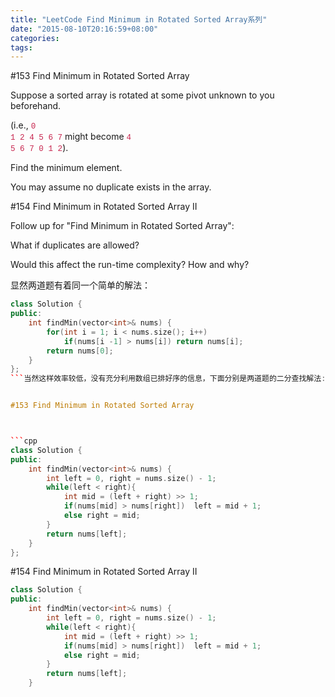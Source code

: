 ```yaml
---
title: "LeetCode Find Minimum in Rotated Sorted Array系列"
date: "2015-08-10T20:16:59+08:00"
categories:
tags:
---
```


                                            

#153 Find Minimum in Rotated Sorted Array


Suppose a sorted array is rotated at some pivot unknown to you beforehand.

(i.e., <code style="font-family:Menlo, Monaco, Consolas, 'Courier New', monospace;font-size:12.6000003814697px;color:rgb(199,37,78);">0 1 2 4 5 6 7</code> might become <code style="font-family:Menlo, Monaco, Consolas, 'Courier New', monospace;font-size:12.6000003814697px;color:rgb(199,37,78);">4
 5 6 7 0 1 2</code>).

Find the minimum element.

You may assume no duplicate exists in the array.




#154 Find Minimum in Rotated Sorted Array II



Follow up for "Find Minimum in Rotated Sorted Array":

What if duplicates are allowed?

Would this affect the run-time complexity? How and why? 

显然两道题有着同一个简单的解法：


```cpp
class Solution {
public:
    int findMin(vector<int>& nums) {
        for(int i = 1; i < nums.size(); i++)
            if(nums[i -1] > nums[i]) return nums[i];
        return nums[0];
    }
};
```当然这样效率较低，没有充分利用数组已排好序的信息，下面分别是两道题的二分查找解法:


#153 Find Minimum in Rotated Sorted Array



```cpp
class Solution { 
public: 
    int findMin(vector<int>& nums) { 
        int left = 0, right = nums.size() - 1; 
        while(left < right){ 
            int mid = (left + right) >> 1; 
            if(nums[mid] > nums[right])  left = mid + 1; 
            else right = mid; 
        } 
        return nums[left]; 
    } 
};
```


#154 Find Minimum in Rotated Sorted Array II

```cpp
class Solution { 
public: 
    int findMin(vector<int>& nums) { 
        int left = 0, right = nums.size() - 1; 
        while(left < right){ 
            int mid = (left + right) >> 1; 
            if(nums[mid] > nums[right])  left = mid + 1; 
            else right = mid; 
        } 
        return nums[left]; 
    } 
